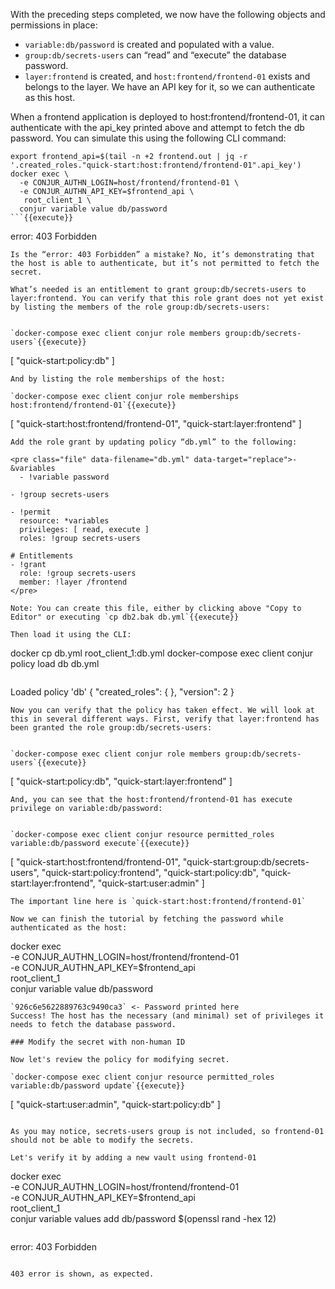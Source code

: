With the preceding steps completed, we now have the following objects and permissions in place:

- `variable:db/password` is created and populated with a value.
- `group:db/secrets-users` can “read” and “execute” the database password.
- `layer:frontend` is created, and `host:frontend/frontend-01` exists and belongs to the layer. We have an API key for it, so we can authenticate as this host.

When a frontend application is deployed to host:frontend/frontend-01, it can authenticate with the api_key printed above and attempt to fetch the db password. You can simulate this using the following CLI command:

```
export frontend_api=$(tail -n +2 frontend.out | jq -r '.created_roles."quick-start:host:frontend/frontend-01".api_key')
docker exec \
  -e CONJUR_AUTHN_LOGIN=host/frontend/frontend-01 \
  -e CONJUR_AUTHN_API_KEY=$frontend_api \
   root_client_1 \
  conjur variable value db/password
```{{execute}}
```
error: 403 Forbidden
```
Is the “error: 403 Forbidden” a mistake? No, it’s demonstrating that the host is able to authenticate, but it’s not permitted to fetch the secret.

What’s needed is an entitlement to grant group:db/secrets-users to layer:frontend. You can verify that this role grant does not yet exist by listing the members of the role group:db/secrets-users:


`docker-compose exec client conjur role members group:db/secrets-users`{{execute}}
```
[
  "quick-start:policy:db"
]
```
And by listing the role memberships of the host:

`docker-compose exec client conjur role memberships host:frontend/frontend-01`{{execute}}
```
[
  "quick-start:host:frontend/frontend-01",
  "quick-start:layer:frontend"
]
```
Add the role grant by updating policy “db.yml” to the following:

<pre class="file" data-filename="db.yml" data-target="replace">- &variables
  - !variable password

- !group secrets-users

- !permit
  resource: *variables
  privileges: [ read, execute ]
  roles: !group secrets-users

# Entitlements
- !grant
  role: !group secrets-users
  member: !layer /frontend
</pre>

Note: You can create this file, either by clicking above "Copy to Editor" or executing `cp db2.bak db.yml`{{execute}}

Then load it using the CLI:

```
docker cp db.yml root_client_1:db.yml
docker-compose exec client conjur policy load db db.yml
```{{execute}}

```
Loaded policy 'db'
{
  "created_roles": {
  },
  "version": 2
}
```
Now you can verify that the policy has taken effect. We will look at this in several different ways. First, verify that layer:frontend has been granted the role group:db/secrets-users:


`docker-compose exec client conjur role members group:db/secrets-users`{{execute}}
```
[
  "quick-start:policy:db",
  "quick-start:layer:frontend"
]
```
And, you can see that the host:frontend/frontend-01 has execute privilege on variable:db/password:


`docker-compose exec client conjur resource permitted_roles variable:db/password execute`{{execute}}
```
[
  "quick-start:host:frontend/frontend-01",
  "quick-start:group:db/secrets-users",
  "quick-start:policy:frontend",
  "quick-start:policy:db",
  "quick-start:layer:frontend",
  "quick-start:user:admin"
]
```
The important line here is `quick-start:host:frontend/frontend-01`

Now we can finish the tutorial by fetching the password while authenticated as the host:

```
docker exec \
  -e CONJUR_AUTHN_LOGIN=host/frontend/frontend-01 \
  -e CONJUR_AUTHN_API_KEY=$frontend_api \
   root_client_1 \
  conjur variable value db/password
```{{execute}}
`926c6e5622889763c9490ca3` <- Password printed here
Success! The host has the necessary (and minimal) set of privileges it needs to fetch the database password.

### Modify the secret with non-human ID

Now let's review the policy for modifying secret.

`docker-compose exec client conjur resource permitted_roles variable:db/password update`{{execute}}

```
[
  "quick-start:user:admin",
  "quick-start:policy:db"
]
```

As you may notice, secrets-users group is not included, so frontend-01 should not be able to modify the secrets.

Let's verify it by adding a new vault using frontend-01

```
docker exec \
  -e CONJUR_AUTHN_LOGIN=host/frontend/frontend-01 \
  -e CONJUR_AUTHN_API_KEY=$frontend_api \
   root_client_1 \
   conjur variable values add db/password $(openssl rand -hex 12)
```{{execute}}

```
error: 403 Forbidden
```

403 error is shown, as expected.
